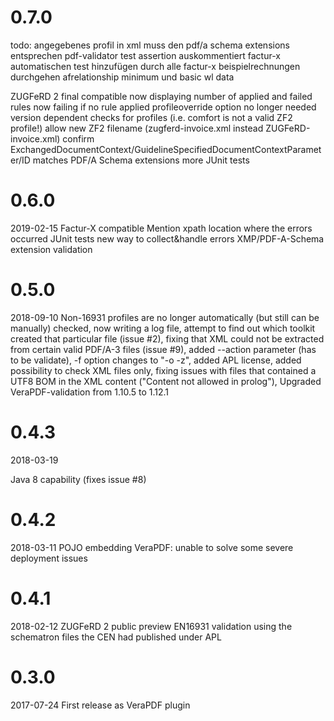 0.7.0
======
todo: 
angegebenes profil in xml muss den pdf/a schema extensions entsprechen
pdf-validator test assertion auskommentiert
factur-x automatischen test hinzufügen
durch alle factur-x beispielrechnungen durchgehen
afrelationship minimum und basic wl data

ZUGFeRD 2 final compatible
now displaying number of applied and failed rules
now failing if no rule applied
profileoverride option no longer needed
version dependent checks for profiles (i.e. comfort is not a valid ZF2 profile!)
allow new ZF2 filename (zugferd-invoice.xml instead ZUGFeRD-invoice.xml)
confirm ExchangedDocumentContext/GuidelineSpecifiedDocumentContextParameter/ID matches PDF/A Schema extensions
more JUnit tests


0.6.0
=====
2019-02-15
Factur-X compatible
Mention xpath location where the errors occurred
JUnit tests
new way to collect&handle errors
XMP/PDF-A-Schema extension validation


0.5.0
=====
2018-09-10
Non-16931 profiles are no longer automatically (but still can be manually) checked,
now writing a log file, attempt to find out which toolkit created that particular file (issue #2),
fixing that XML could not be extracted from certain valid PDF/A-3 files (issue #9),
added --action parameter (has to be validate), -f option changes to "-o -z", added APL license, 
added possibility to check XML files only, fixing issues with files that contained a 
UTF8 BOM in the XML content ("Content not allowed in prolog"), 
Upgraded VeraPDF-validation from 1.10.5 to 1.12.1

0.4.3
=====
2018-03-19

Java 8 capability (fixes issue #8)

0.4.2
=====
2018-03-11
POJO embedding VeraPDF: unable to solve some severe deployment issues


0.4.1
=====
2018-02-12
ZUGFeRD 2 public preview EN16931 validation using the schematron files the CEN had
published under APL


0.3.0
=====
2017-07-24
First release as VeraPDF plugin